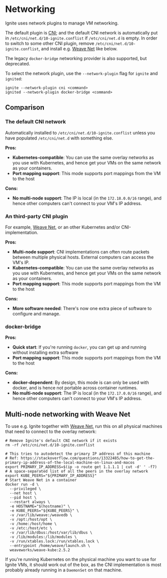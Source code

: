 # Networking

Ignite uses network plugins to manage VM networking.

The default plugin is [CNI](https://github.com/containernetworking/cni); and the default CNI network is automatically put in
`/etc/cni/net.d/10-ignite.conflist` if `/etc/cni/net.d` is empty. In order to switch to some other CNI plugin,
remove `/etc/cni/net.d/10-ignite.conflist`, and install e.g. [Weave Net](#multi-node-networking-with-weave-net) like below.

The legacy `docker-bridge` networking provider is also supported, but deprecated.

To select the network plugin, use the `--network-plugin` flag for `ignite` and `ignited`:

```console
ignite --network-plugin cni <command>
ignited --network-plugin docker-bridge <command>
```

## Comparison

### The default CNI network

Automatically installed to `/etc/cni/net.d/10-ignite.conflist` unless you have populated `/etc/cni/net.d` with something else.

**Pros:**

- **Kubernetes-compatible**: You can use the same overlay networks as you use with Kubernetes, and hence get your VMs on the same network as your containers.
- **Port mapping support**: This mode supports port mappings from the VM to the host

**Cons:**

- **No multi-node support**: The IP is local (in the `172.18.0.0/16` range), and hence other computers can't connect to your VM's IP address.

### An third-party CNI plugin

For example, [Weave Net](#multi-node-networking-with-weave-net), or an other Kubernetes and/or CNI-implementation.

**Pros:**

- **Multi-node support**: CNI implementations can often route packets between multiple physical hosts. External computers can access the VM's IP.
- **Kubernetes-compatible**: You can use the same overlay networks as you use with Kubernetes, and hence get your VMs on the same network as your containers.
- **Port mapping support**: This mode supports port mappings from the VM to the host

**Cons:**

- **More software needed**: There's now one extra piece of software to configure and manage.

### docker-bridge

**Pros:**

- **Quick start**: If you're running `docker`, you can get up and running without installing extra software
- **Port mapping support**: This mode supports port mappings from the VM to the host

**Cons:**

- **docker-dependent**: By design, this mode is can only be used with docker, and is hence not portable across container runtimes.
- **No multi-node support**: The IP is local (in the `172.17.0.0/16` range), and hence other computers can't connect to your VM's IP address.

## Multi-node networking with Weave Net

To use e.g. Ignite together with [Weave Net](https://github.com/weaveworks/weave), run this on all physical machines that
need to connect to the overlay network:

```shell
# Remove Ignite's default CNI network if it exists
rm -rf /etc/cni/net.d/10-ignite.conflist

# This tries to autodetect the primary IP address of this machine
# Ref: https://stackoverflow.com/questions/13322485/how-to-get-the-primary-ip-address-of-the-local-machine-on-linux-and-macos
export PRIMARY_IP_ADDRESS=$(ip -o route get 1.1.1.1 | cut -d' ' -f7)
# A space-separated list of all the peers in the overlay network
export KUBE_PEERS="${PRIMARY_IP_ADDRESS}"
# Start Weave Net in a container
docker run -d \
  --privileged \
  --net host \
  --pid host \
  --restart always \
  -e HOSTNAME="$(hostname)" \
  -e KUBE_PEERS="${KUBE_PEERS}" \
  -v /var/lib/weave:/weavedb \
  -v /opt:/host/opt \
  -v /home:/host/home \
  -v /etc:/host/etc \
  -v /var/lib/dbus:/host/var/lib/dbus \
  -v /lib/modules:/lib/modules \
  -v /run/xtables.lock:/run/xtables.lock \
  --entrypoint /home/weave/launch.sh \
  weaveworks/weave-kube:2.5.2
```

If you're running Kubernetes on the physical machine you want to use for Ignite VMs, it should work out of the box, as
the CNI implementation is most probably already running in a `DaemonSet` on that machine.
